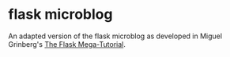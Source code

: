 # flask microblog

An adapted version of the flask microblog as developed in Miguel Grinberg's
[The Flask Mega-Tutorial](https://blog.miguelgrinberg.com/post/the-flask-mega-tutorial-part-i-hello-world).
